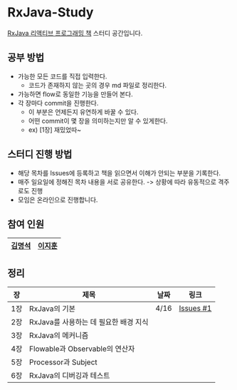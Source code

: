 # RxJava-Study
[RxJava 리액티브 프로그래밍 책](http://www.yes24.com/Product/Goods/71768642) 스터디 공간입니다.

## 공부 방법

- 가능한 모든 코드를 직접 입력한다.
  - 코드가 존재하지 않는 곳의 경우 md 파일로 정리한다.
- 가능하면 flow로 동일한 기능을 만들어 본다.
- 각 장마다 commit을 진행한다.
  - 이 부분은 언제든지 유연하게 바꿀 수 있다.
  - 어떤 commit이 몇 장을 의미하는지만 알 수 있게한다.
  - ex) [1장] 재밌었따~
  
## 스터디 진행 방법

- 해당 목차를 Issues에 등록하고 책을 읽으면서 이해가 안되는 부분을 기록한다.
- 매주 일요일에 정해진 목차 내용을 서로 공유한다.
  -> 상황에 따라 유동적으로 격주로도 진행
- 모임은 온라인으로 진행합니다.

## 참여 인원

|[김명석](https://github.com/audxo112)|[이지훈](https://github.com/lee-ji-hoon)|
|---|---|

## 정리

| 장  | 제목                            | 날짜 | 링크 |
| -- | -------------------------------| --- | --- |
| 1장 | RxJava의 기본                   | 4/16 | [Issues #1](https://github.com/BoostStudy/RxJava-Study/issues/1)  |
| 2장 | RxJava를 사용하는 데 필요한 배경 지식 |    |     |
| 3장 | RxJava의 메커니즘                |     |     |
| 4장 | Flowable과 Observable의 연산자   |     |     |
| 5장 | Processor과 Subject            |     |     |
| 6장 | RxJava의 디버깅과 테스트           |     |     |

